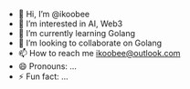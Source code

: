 - 👋 Hi, I’m @ikoobee
- 👀 I’m interested in AI, Web3
- 🌱 I’m currently learning Golang
- 💞️ I’m looking to collaborate on Golang
- 📫 How to reach me ikoobee@outlook.com
- 😄 Pronouns: ...
- ⚡ Fun fact: ...

<!---
ikoobee/ikoobee is a ✨ special ✨ repository because its `README.md` (this file) appears on your GitHub profile.
You can click the Preview link to take a look at your changes.
--->
